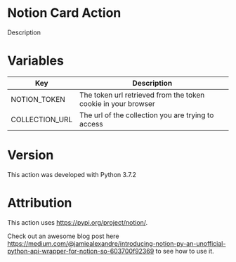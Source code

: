 # Notion Card Action
Description

# Variables
| Key | Description |
|-------|-------|
| NOTION_TOKEN | The token url retrieved from the token cookie in your browser |
| COLLECTION_URL | The url of the collection you are trying to access |


# Version
This action was developed with Python 3.7.2


# Attribution
This action uses https://pypi.org/project/notion/.

Check out an awesome blog post here https://medium.com/@jamiealexandre/introducing-notion-py-an-unofficial-python-api-wrapper-for-notion-so-603700f92369 to see how to use it.